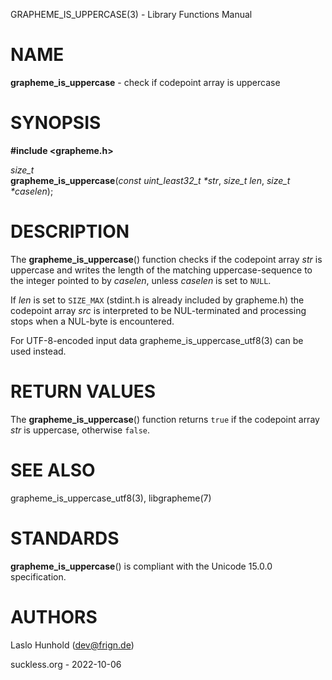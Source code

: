 GRAPHEME\_IS\_UPPERCASE(3) - Library Functions Manual

# NAME

**grapheme\_is\_uppercase** - check if codepoint array is uppercase

# SYNOPSIS

**#include <grapheme.h>**

*size\_t*  
**grapheme\_is\_uppercase**(*const uint\_least32\_t \*str*, *size\_t len*, *size\_t \*caselen*);

# DESCRIPTION

The
**grapheme\_is\_uppercase**()
function checks if the codepoint array
*str*
is uppercase and writes the length of the matching uppercase-sequence to the integer pointed to by
*caselen*,
unless
*caselen*
is set to
`NULL`.

If
*len*
is set to
`SIZE_MAX`
(stdint.h is already included by grapheme.h) the codepoint array
*src*
is interpreted to be NUL-terminated and processing stops when a
NUL-byte is encountered.

For UTF-8-encoded input data
grapheme\_is\_uppercase\_utf8(3)
can be used instead.

# RETURN VALUES

The
**grapheme\_is\_uppercase**()
function returns
`true`
if the codepoint array
*str*
is uppercase, otherwise
`false`.

# SEE ALSO

grapheme\_is\_uppercase\_utf8(3),
libgrapheme(7)

# STANDARDS

**grapheme\_is\_uppercase**()
is compliant with the Unicode 15.0.0 specification.

# AUTHORS

Laslo Hunhold ([dev@frign.de](mailto:dev@frign.de))

suckless.org - 2022-10-06

